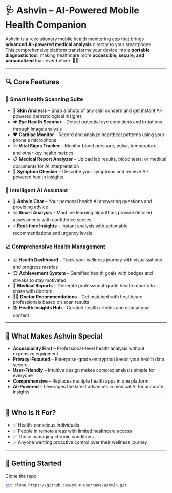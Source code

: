 # 🩺 Ashvin – AI-Powered Mobile Health Companion

Ashvin is a revolutionary mobile health monitoring app that brings **advanced AI-powered medical analysis** directly to your smartphone.  
This comprehensive platform transforms your device into a **portable diagnostic tool**, making healthcare more **accessible, secure, and personalized** than ever before. 🚀💙

---

## 🔍 Core Features

### 🧪 Smart Health Scanning Suite
- 📸 **Skin Analysis** – Snap a photo of any skin concern and get instant AI-powered dermatological insights  
- 👁️ **Eye Health Scanner** – Detect potential eye conditions and irritations through image analysis  
- ❤️ **Cardiac Monitor** – Record and analyze heartbeat patterns using your phone's microphone  
- 🩺 **Vital Signs Tracker** – Monitor blood pressure, pulse, temperature, and other key health metrics  
- 📋 **Medical Report Analyzer** – Upload lab results, blood tests, or medical documents for AI interpretation  
- 💬 **Symptom Checker** – Describe your symptoms and receive AI-powered health insights  

### 🤖 Intelligent AI Assistant
- 💬 **Ashvin Chat** – Your personal health AI answering questions and providing advice  
- 📊 **Smart Analysis** – Machine learning algorithms provide detailed assessments with confidence scores  
- ⚡ **Real-time Insights** – Instant analysis with actionable recommendations and urgency levels  

### 📈 Comprehensive Health Management
- 📊 **Health Dashboard** – Track your wellness journey with visualizations and progress metrics  
- 🏆 **Achievement System** – Gamified health goals with badges and streaks to stay motivated  
- 📱 **Medical Reports** – Generate professional-grade health reports to share with doctors  
- 👨‍⚕️ **Doctor Recommendations** – Get matched with healthcare professionals based on scan results  
- 📚 **Health Insights Hub** – Curated health articles and educational content  

---

## 🌟 What Makes Ashvin Special
- **Accessibility First** – Professional-level health analysis without expensive equipment  
- **Privacy-Focused** – Enterprise-grade encryption keeps your health data secure  
- **User-Friendly** – Intuitive design makes complex analysis simple for everyone  
- **Comprehensive** – Replaces multiple health apps in one platform  
- **AI-Powered** – Leverages the latest advances in medical AI for accurate insights  

---

## 👥 Who Is It For?
- ✅ Health-conscious individuals  
- ✅ People in remote areas with limited healthcare access  
- ✅ Those managing chronic conditions  
- ✅ Anyone wanting proactive control over their wellness journey  

---

## 🚀 Getting Started
Clone the repo:
```bash
git clone https://github.com/your-username/ashvin.git
